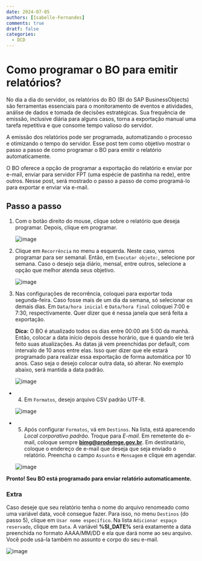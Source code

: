 ```yaml
---
date: 2024-07-05
authors: [Isabelle-Fernandes]
comments: true
dratf: false
categories:
  - DCD
---
```


# Como programar o BO para emitir relatórios?

No dia a dia do servidor, os relatórios do BO (BI do SAP BusinessObjects) são ferramentas essenciais para o monitoramento de eventos e atividades,
análise de dados e tomada de decisões estratégicas. Sua frequência de emissão, inclusive diária para alguns casos, torna a exportação manual uma tarefa
repetitiva e que consome tempo valioso do servidor.
<!-- more -->

A emissão dos relatórios pode ser programada, automatizando o processo e otimizando o tempo do servidor. Esse post tem como objetivo mostrar
o passo a passo de como programar o BO para emitir o relatório automaticamente.

O BO oferece a opção de programar a exportação do relatório e enviar por e-mail, enviar para servidor FPT (uma espécie de pastinha na rede),
entre outros. Nesse post, será mostrado o passo a passo de como programá-lo para exportar e enviar via e-mail.

## Passo a passo

1. Com o botão direito do mouse, clique sobre o relatório que deseja programar. Depois, clique em programar.

    ![image](https://github.com/automatiza-mg/handbook/assets/65547646/805b3096-bddb-43c3-90a3-9b1b9d826259)

2. Clique em `Recorrência` no menu a esquerda. Neste caso, vamos programar para ser semanal. Então, em `Executar objeto:`, selecione por semana. Caso o desejo seja
diário, mensal, entre outros, selecione a opção que melhor atenda seus objetivo.

    ![image](https://github.com/automatiza-mg/handbook/assets/65547646/52c60402-1269-4787-a84e-6e53d86f66ef)

3. Nas configurações de recorrência, coloquei para exportar toda segunda-feira. Caso fosse mais de um dia da semana, só selecionar os demais dias.
Em `Data/hora inicial` e `Data/hora final` coloquei 7:00 e 7:30, respectivamente. Quer dizer que é nessa janela que será feita a exportação.

    **Dica:** O BO é atualizado todos os dias entre 00:00 até 5:00 da manhã. Então, colocar a data início depois desse horário, que é quando ele
    terá feito suas atualizações. As datas já vem preenchidas por default, com intervalo de 10 anos entre elas. Isso quer dizer que ele estará programado
    para realizar essa exportação de forma automática por 10 anos. Caso seja o desejo colocar outra data, só alterar. No exemplo abaixo, será mantida a data padrão.

    ![image](https://github.com/automatiza-mg/handbook/assets/65547646/e431e6b7-372c-418f-90f0-5491decaab84)

- 4. Em `Formatos`, desejo arquivo CSV padrão UTF-8.

    ![image](https://github.com/automatiza-mg/handbook/assets/65547646/04a0b6f4-87d4-4874-b1d4-a720f33afc30)

- 5. Após configurar `Formatos`, vá em `Destinos`. Na lista, está aparecendo *Local corporativo padrão*. Troque para *E-mail*.
Em remetente do e-mail, coloque sempre **bimg@prodemge.gov.br**. Em destinatário, coloque o endereço de e-mail que deseja que seja enviado o relatório.
Preencha o campo `Assunto` e `Mensagem` e clique em agendar.

    ![image](https://github.com/automatiza-mg/handbook/assets/65547646/3ff523ae-31d5-4b13-a7d7-bb5f34c7188c)


**Pronto! Seu BO está programado para enviar relatório automaticamente.**

### **Extra**

Caso deseje que seu relatório tenha o nome do arquivo renomeado como uma variável data, você consegue fazer. Para isso, no menu `Destinos` (do passo 5),
clique em `Usar nome específico`. Na lista `Adicionar espaço reservado`, clique em `Data`. A variável **%SI_DATE%** será exatamente a data preenchida no formato
AAAA/MM/DD e ela que dará nome ao seu arquivo. Você pode usá-la também no assunto e corpo do seu e-mail.

![image](https://github.com/automatiza-mg/handbook/assets/65547646/6ac48c99-6b85-4b73-afd6-75f8069ffd18)
